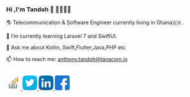 ### Hi ,I'm Tandoh 👷 🧑🏽‍💻👋


🌎 Telecommunication & Software Engineer currently living in Ghana🇬🇭 .

🌱 I’m currently learning Laravel 7 and SwiftUI.

💬 Ask me about Kotlin, Swift,Flutter,Java,PHP etc


📫 How to reach me: anthony.tandoh@tanacom.io



>## 
<a href="https://stackoverflow.com/users/7471088/tandoh-anthony-nwi-ackah" target="_blank">
  <img src="https://raw.githubusercontent.com/TandohAnthonyNwiAckah/TandohAnthonyNwiAckah/master/stackoverflow.svg" alt="Stackoverflow Profile" height="40" width="40"> <a href="" target="_blank">
  <img src="https://raw.githubusercontent.com/TandohAnthonyNwiAckah/TandohAnthonyNwiAckah/master/twitter.svg" alt="Twitter Profile" height="40" width="40"></a><a href="https://www.linkedin.com/in/anthony-nwi-ackah-tandoh-9000669b/" target="_blank">
  <img src="https://raw.githubusercontent.com/TandohAnthonyNwiAckah/TandohAnthonyNwiAckah/master/linkedin.svg" alt="LinkedIn Profile" height="40" width="40"></a><a href="https://tandohanthonynwiackah.github.io/Tanaport/" target="_blank">
  <img src="https://raw.githubusercontent.com/TandohAnthonyNwiAckah/TandohAnthonyNwiAckah/master/facebook.svg" alt="Facebook Profile" height="40" width="40">
</a>

